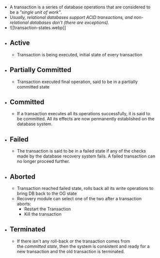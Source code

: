 * A transaction is a series of database operations that are considered to be a _"single unit of work"_.
* _Usually, relational databases support ACID transactions, and non-relational databases don't (there are exceptions)._
* ![[transaction-states.webp]]
* ## Active 
	* Transaction is being executed, initial state of every transaction 
* ## Partially Committed 
	* Transaction executed final operation, said to be in a partially committed state 
* ## Committed 
	* If a transaction executes all its operations successfully, it is said to be committed. All its effects are now permanently established on the database system.
* ## Failed 
	* The transaction is said to be in a failed state if any of the checks made by the database recovery system fails. A failed transaction can no longer proceed further.
* ## Aborted 
	* Transaction reached failed state, rolls back all its write operations to bring DB back to the OG state 
	* Recovery module can select one of the two after a transaction aborts:
		* Restart the Transaction
		* Kill the transaction 
* ## Terminated 
	* If there isn't any roll-back or the transaction comes from the _committed state_, then the system is consistent and ready for a new transaction and the old transaction is terminated.